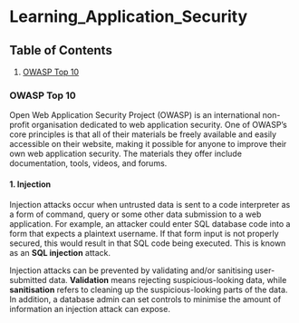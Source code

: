 # Learning_Application_Security


## Table of Contents

1. [OWASP Top 10](#owasp-top-10)

### OWASP Top 10

Open Web Application Security Project (OWASP) is an international non-profit organisation dedicated to web application security. One of OWASP’s core principles is that all of their materials be freely available and easily accessible on their website, making it possible for anyone to improve their own web application security. The materials they offer include documentation, tools, videos, and forums.

#### 1. Injection

Injection attacks occur when untrusted data is sent to a code interpreter as a form of command, query or some other data submission to a web application. For example, an attacker could enter SQL database code into a form that expects a plaintext username. If that form input is not properly secured, this would result in that SQL code being executed. This is known as an **SQL injection** attack.

Injection attacks can be prevented by validating and/or sanitising user-submitted data. **Validation** means rejecting suspicious-looking data, while **sanitisation** refers to cleaning up the suspicious-looking parts of the data. In addition, a database admin can set controls to minimise the amount of information an injection attack can expose.





